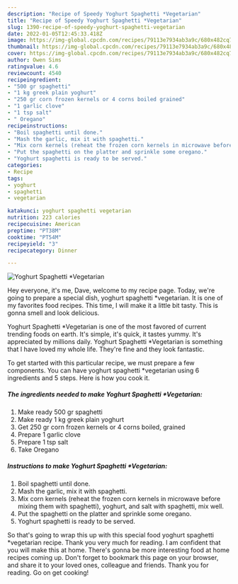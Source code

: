 ```yaml
---
description: "Recipe of Speedy Yoghurt Spaghetti *Vegetarian"
title: "Recipe of Speedy Yoghurt Spaghetti *Vegetarian"
slug: 1390-recipe-of-speedy-yoghurt-spaghetti-vegetarian
date: 2022-01-05T12:45:33.418Z
image: https://img-global.cpcdn.com/recipes/79113e7934ab3a9c/680x482cq70/yoghurt-spaghetti-vegetarian-recipe-main-photo.jpg
thumbnail: https://img-global.cpcdn.com/recipes/79113e7934ab3a9c/680x482cq70/yoghurt-spaghetti-vegetarian-recipe-main-photo.jpg
cover: https://img-global.cpcdn.com/recipes/79113e7934ab3a9c/680x482cq70/yoghurt-spaghetti-vegetarian-recipe-main-photo.jpg
author: Owen Sims
ratingvalue: 4.6
reviewcount: 4540
recipeingredient:
- "500 gr spaghetti"
- "1 kg greek plain yoghurt"
- "250 gr corn frozen kernels or 4 corns boiled grained"
- "1 garlic clove"
- "1 tsp salt"
- " Oregano"
recipeinstructions:
- "Boil spaghetti until done."
- "Mash the garlic, mix it with spaghetti."
- "Mix corn kernels (reheat the frozen corn kernels in microwave before mixing them with spaghetti), yoghurt, and salt with spaghetti, mix well."
- "Put the spaghetti on the platter and sprinkle some oregano."
- "Yoghurt spaghetti is ready to be served."
categories:
- Recipe
tags:
- yoghurt
- spaghetti
- vegetarian

katakunci: yoghurt spaghetti vegetarian 
nutrition: 223 calories
recipecuisine: American
preptime: "PT38M"
cooktime: "PT54M"
recipeyield: "3"
recipecategory: Dinner

---
```



![Yoghurt Spaghetti *Vegetarian](https://img-global.cpcdn.com/recipes/79113e7934ab3a9c/680x482cq70/yoghurt-spaghetti-vegetarian-recipe-main-photo.jpg)

Hey everyone, it's me, Dave, welcome to my recipe page. Today, we're going to prepare a special dish, yoghurt spaghetti *vegetarian. It is one of my favorites food recipes. This time, I will make it a little bit tasty. This is gonna smell and look delicious.

Yoghurt Spaghetti *Vegetarian is one of the most favored of current trending foods on earth. It's simple, it's quick, it tastes yummy. It's appreciated by millions daily. Yoghurt Spaghetti *Vegetarian is something that I have loved my whole life. They're fine and they look fantastic.




To get started with this particular recipe, we must prepare a few components. You can have yoghurt spaghetti *vegetarian using 6 ingredients and 5 steps. Here is how you cook it.

<!--inarticleads1-->

##### The ingredients needed to make Yoghurt Spaghetti *Vegetarian:

1. Make ready 500 gr spaghetti
1. Make ready 1 kg greek plain yoghurt
1. Get 250 gr corn frozen kernels or 4 corns boiled, grained
1. Prepare 1 garlic clove
1. Prepare 1 tsp salt
1. Take  Oregano




<!--inarticleads2-->

##### Instructions to make Yoghurt Spaghetti *Vegetarian:

1. Boil spaghetti until done.
1. Mash the garlic, mix it with spaghetti.
1. Mix corn kernels (reheat the frozen corn kernels in microwave before mixing them with spaghetti), yoghurt, and salt with spaghetti, mix well.
1. Put the spaghetti on the platter and sprinkle some oregano.
1. Yoghurt spaghetti is ready to be served.




So that's going to wrap this up with this special food yoghurt spaghetti *vegetarian recipe. Thank you very much for reading. I am confident that you will make this at home. There's gonna be more interesting food at home recipes coming up. Don't forget to bookmark this page on your browser, and share it to your loved ones, colleague and friends. Thank you for reading. Go on get cooking!
